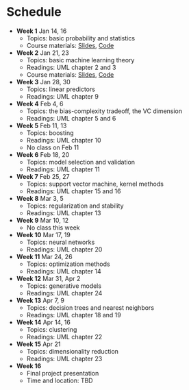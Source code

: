 # Schedule

- **Week 1** Jan 14, 16
	- Topics: basic probability and statistics
	- Course materials: [Slides](slides/lecture-01.pdf), [Code](https://colab.research.google.com/github/jiyfeng/uva-ml-course/blob/master/code/lecture-01.ipynb)
- **Week 2** Jan 21, 23
	- Topics: basic machine learning theory
	- Readings: UML chapter 2 and 3
	- Course materials: [Slides](slides/lecture-02.pdf), [Code](https://colab.research.google.com/github/jiyfeng/uva-ml-course/blob/master/code/lecture-02.ipynb)
- **Week 3** Jan 28, 30
	- Topics: linear predictors
	- Readings: UML chapter 9
- **Week 4** Feb 4, 6
	- Topics: the bias-complexity tradeoff, the VC dimension
	- Readings: UML chapter 5 and 6
- **Week 5** Feb 11, 13
	- Topics: boosting
	- Readings: UML chapter 10
	- No class on Feb 11
- **Week 6** Feb 18, 20
	- Topics: model selection and validation
	- Readings: UML chapter 11
- **Week 7** Feb 25, 27
	- Topics: support vector machine, kernel methods 
	- Readings: UML chapter 15 and 16
- **Week 8** Mar 3, 5
	- Topics: regularization and stability
	- Readings: UML chapter 13
- **Week 9** Mar 10, 12 
	- No class this week
- **Week 10** Mar 17, 19
	- Topics: neural networks
	- Readings: UML chapter 20
- **Week 11** Mar 24, 26
	- Topics: optimization methods
	- Readings: UML chapter 14
- **Week 12** Mar 31, Apr 2
	- Topics: generative models
	- Readings: UML chapter 24
- **Week 13** Apr 7, 9
	- Topics: decision trees and nearest neighbors
	- Readings: UML chapter 18 and 19
- **Week 14** Apr 14, 16
	- Topics: clustering
	- Readings: UML chapter 22
- **Week 15** Apr 21
	- Topics: dimensionality reduction 
	- Readings: UML chapter 23
- **Week 16**
	- Final project presentation
	- Time and location: TBD
